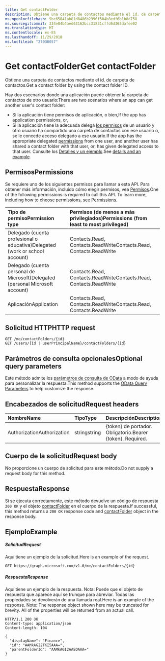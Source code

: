 ```yaml
---
title: Get contactFolder
description: Obtiene una carpeta de contactos mediante el id. de carpeta de contactos.
ms.openlocfilehash: 9bc65841ab81d8486b2996f504b8edf6b1b8d758
ms.sourcegitcommit: 334e84b4aed63162bcc31831cffd6d363dafee02
ms.translationtype: MT
ms.contentlocale: es-ES
ms.lasthandoff: 11/29/2018
ms.locfileid: "27030057"
---
```

# <a name="get-contactfolder"></a><span data-ttu-id="41f64-103">Get contactFolder</span><span class="sxs-lookup"><span data-stu-id="41f64-103">Get contactFolder</span></span>

<span data-ttu-id="41f64-104">Obtiene una carpeta de contactos mediante el id. de carpeta de contactos.</span><span class="sxs-lookup"><span data-stu-id="41f64-104">Get a contact folder by using the contact folder ID.</span></span>

<span data-ttu-id="41f64-105">Hay dos escenarios donde una aplicación puede obtener la carpeta de contactos de otro usuario:</span><span class="sxs-lookup"><span data-stu-id="41f64-105">There are two scenarios where an app can get another user's contact folder:</span></span>

* <span data-ttu-id="41f64-106">Si la aplicación tiene permisos de aplicación, o bien,</span><span class="sxs-lookup"><span data-stu-id="41f64-106">If the app has application permissions, or,</span></span>
* <span data-ttu-id="41f64-107">Si la aplicación tiene la adecuada delega [los permisos](#permissions) de un usuario y otro usuario ha compartido una carpeta de contactos con ese usuario o, se le concede acceso delegado a ese usuario.</span><span class="sxs-lookup"><span data-stu-id="41f64-107">If the app has the appropriate delegated [permissions](#permissions) from one user, and another user has shared a contact folder with that user, or, has given delegated access to that user.</span></span> <span data-ttu-id="41f64-108">Consulte los [Detalles y un ejemplo](/graph/outlook-get-shared-contacts-folders).</span><span class="sxs-lookup"><span data-stu-id="41f64-108">See [details and an example](/graph/outlook-get-shared-contacts-folders).</span></span>


## <a name="permissions"></a><span data-ttu-id="41f64-109">Permisos</span><span class="sxs-lookup"><span data-stu-id="41f64-109">Permissions</span></span>
<span data-ttu-id="41f64-p102">Se requiere uno de los siguientes permisos para llamar a esta API. Para obtener más información, incluido cómo elegir permisos, vea [Permisos](/graph/permissions-reference).</span><span class="sxs-lookup"><span data-stu-id="41f64-p102">One of the following permissions is required to call this API. To learn more, including how to choose permissions, see [Permissions](/graph/permissions-reference).</span></span>

|<span data-ttu-id="41f64-112">Tipo de permiso</span><span class="sxs-lookup"><span data-stu-id="41f64-112">Permission type</span></span>      | <span data-ttu-id="41f64-113">Permisos (de menos a más privilegiados)</span><span class="sxs-lookup"><span data-stu-id="41f64-113">Permissions (from least to most privileged)</span></span>              |
|:--------------------|:---------------------------------------------------------|
|<span data-ttu-id="41f64-114">Delegado (cuenta profesional o educativa)</span><span class="sxs-lookup"><span data-stu-id="41f64-114">Delegated (work or school account)</span></span> | <span data-ttu-id="41f64-115">Contacts.Read, Contacts.ReadWrite</span><span class="sxs-lookup"><span data-stu-id="41f64-115">Contacts.Read, Contacts.ReadWrite</span></span>    |
|<span data-ttu-id="41f64-116">Delegado (cuenta personal de Microsoft)</span><span class="sxs-lookup"><span data-stu-id="41f64-116">Delegated (personal Microsoft account)</span></span> | <span data-ttu-id="41f64-117">Contacts.Read, Contacts.ReadWrite</span><span class="sxs-lookup"><span data-stu-id="41f64-117">Contacts.Read, Contacts.ReadWrite</span></span>    |
|<span data-ttu-id="41f64-118">Aplicación</span><span class="sxs-lookup"><span data-stu-id="41f64-118">Application</span></span> | <span data-ttu-id="41f64-119">Contacts.Read, Contacts.ReadWrite</span><span class="sxs-lookup"><span data-stu-id="41f64-119">Contacts.Read, Contacts.ReadWrite</span></span> |

## <a name="http-request"></a><span data-ttu-id="41f64-120">Solicitud HTTP</span><span class="sxs-lookup"><span data-stu-id="41f64-120">HTTP request</span></span>
<!-- { "blockType": "ignored" } -->
```http
GET /me/contactFolders/{id}
GET /users/{id | userPrincipalName}/contactFolders/{id}
```
## <a name="optional-query-parameters"></a><span data-ttu-id="41f64-121">Parámetros de consulta opcionales</span><span class="sxs-lookup"><span data-stu-id="41f64-121">Optional query parameters</span></span>
<span data-ttu-id="41f64-122">Este método admite los [parámetros de consulta de OData](https://developer.microsoft.com/graph/docs/concepts/query_parameters) a modo de ayuda para personalizar la respuesta.</span><span class="sxs-lookup"><span data-stu-id="41f64-122">This method supports the [OData Query Parameters](https://developer.microsoft.com/graph/docs/concepts/query_parameters) to help customize the response.</span></span>
## <a name="request-headers"></a><span data-ttu-id="41f64-123">Encabezados de solicitud</span><span class="sxs-lookup"><span data-stu-id="41f64-123">Request headers</span></span>
| <span data-ttu-id="41f64-124">Nombre</span><span class="sxs-lookup"><span data-stu-id="41f64-124">Name</span></span>       | <span data-ttu-id="41f64-125">Tipo</span><span class="sxs-lookup"><span data-stu-id="41f64-125">Type</span></span> | <span data-ttu-id="41f64-126">Descripción</span><span class="sxs-lookup"><span data-stu-id="41f64-126">Description</span></span>|
|:-----------|:------|:----------|
| <span data-ttu-id="41f64-127">Authorization</span><span class="sxs-lookup"><span data-stu-id="41f64-127">Authorization</span></span>  | <span data-ttu-id="41f64-128">string</span><span class="sxs-lookup"><span data-stu-id="41f64-128">string</span></span>  | <span data-ttu-id="41f64-p103">{token} de portador. Obligatorio.</span><span class="sxs-lookup"><span data-stu-id="41f64-p103">Bearer {token}. Required.</span></span> |

## <a name="request-body"></a><span data-ttu-id="41f64-131">Cuerpo de la solicitud</span><span class="sxs-lookup"><span data-stu-id="41f64-131">Request body</span></span>
<span data-ttu-id="41f64-132">No proporcione un cuerpo de solicitud para este método.</span><span class="sxs-lookup"><span data-stu-id="41f64-132">Do not supply a request body for this method.</span></span>

## <a name="response"></a><span data-ttu-id="41f64-133">Respuesta</span><span class="sxs-lookup"><span data-stu-id="41f64-133">Response</span></span>

<span data-ttu-id="41f64-134">Si se ejecuta correctamente, este método devuelve un código de respuesta `200 OK` y el objeto [contactFolder](../resources/contactfolder.md) en el cuerpo de la respuesta.</span><span class="sxs-lookup"><span data-stu-id="41f64-134">If successful, this method returns a `200 OK` response code and [contactFolder](../resources/contactfolder.md) object in the response body.</span></span>
## <a name="example"></a><span data-ttu-id="41f64-135">Ejemplo</span><span class="sxs-lookup"><span data-stu-id="41f64-135">Example</span></span>
##### <a name="request"></a><span data-ttu-id="41f64-136">Solicitud</span><span class="sxs-lookup"><span data-stu-id="41f64-136">Request</span></span>
<span data-ttu-id="41f64-137">Aquí tiene un ejemplo de la solicitud.</span><span class="sxs-lookup"><span data-stu-id="41f64-137">Here is an example of the request.</span></span>
<!-- {
  "blockType": "request",
  "name": "get_contactfolder"
}-->
```http
GET https://graph.microsoft.com/v1.0/me/contactFolders/{id}
```
##### <a name="response"></a><span data-ttu-id="41f64-138">Respuesta</span><span class="sxs-lookup"><span data-stu-id="41f64-138">Response</span></span>
<span data-ttu-id="41f64-p104">Aquí tiene un ejemplo de la respuesta. Nota: Puede que el objeto de respuesta que aparece aquí se trunque para abreviar. Todas las propiedades se devolverán de una llamada real.</span><span class="sxs-lookup"><span data-stu-id="41f64-p104">Here is an example of the response. Note: The response object shown here may be truncated for brevity. All of the properties will be returned from an actual call.</span></span>
<!-- {
  "blockType": "response",
  "truncated": true,
  "@odata.type": "microsoft.graph.contactFolder"
} -->
```http
HTTP/1.1 200 OK
Content-type: application/json
Content-length: 104

{
  "displayName": "Finance",
  "id": "AAMkAGI2TKI5AAA=",
  "parentFolderId": "AAMkAGI2AAEOAAA="
}
```

<!-- uuid: 8fcb5dbc-d5aa-4681-8e31-b001d5168d79
2015-10-25 14:57:30 UTC -->
<!-- {
  "type": "#page.annotation",
  "description": "Get contactFolder",
  "keywords": "",
  "section": "documentation",
  "tocPath": ""
}-->
